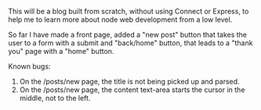 This will be a blog built from scratch, without using Connect or Express, to help me to learn more about node web development from a low level.

So far I have made a front page, added a "new post" button that takes the user to a form with a submit and "back/home" button, that leads to a "thank you" page with a "home" button.

Known bugs:

1. On the /posts/new page, the title is not being picked up and parsed.
2. On the /posts/new page, the content text-area starts the cursor in the middle, not to the left.


